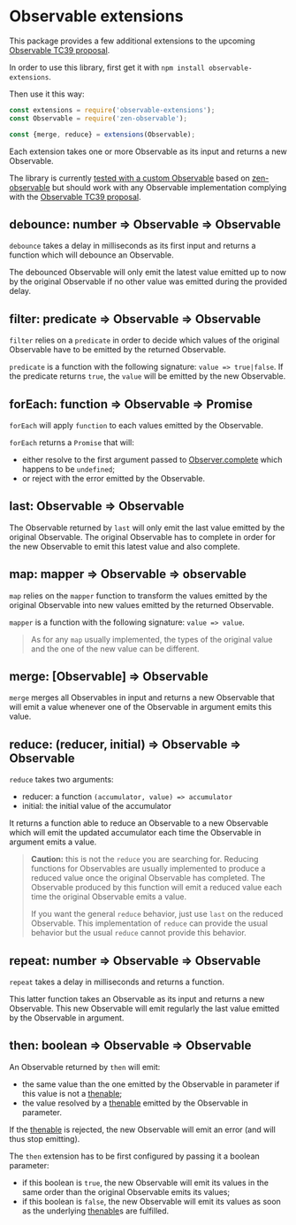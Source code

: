 # Observable extensions

This package provides a few additional extensions to the upcoming [Observable TC39 proposal].

In order to use this library, first get it with `npm install observable-extensions`.

Then use it this way:

```js
const extensions = require('observable-extensions');
const Observable = require('zen-observable');

const {merge, reduce} = extensions(Observable);
```

Each extension takes one or more Observable as its input and returns a new Observable.

The library is currently [tested with a custom Observable](./test/README.md) based on [zen-observable](https://github.com/zenparsing/zen-observable) but should work with any Observable implementation complying with the [Observable TC39 proposal].

## debounce: number => Observable => Observable

`debounce` takes a delay in milliseconds as its first input and returns a function which will debounce an Observable.

The debounced Observable will only emit the latest value emitted up to now by the original Observable if no other value was emitted during the provided delay.

## filter: predicate => Observable => Observable

`filter` relies on a `predicate` in order to decide which values of the original Observable have to be emitted by the returned Observable.

`predicate` is a function with the following signature: `value => true|false`.
If the predicate returns `true`, the `value` will be emitted by the new Observable.

## forEach: function => Observable => Promise

`forEach` will apply `function` to each values emitted by the Observable.

`forEach` returns a `Promise` that will:

- either resolve to the first argument passed to [Observer.complete](https://github.com/tc39/proposal-observable#observer) which happens to be `undefined`;
- or reject with the error emitted by the Observable.

## last: Observable => Observable

The Observable returned by `last` will only emit the last value emitted by the original Observable.
The original Observable has to complete in order for the new Observable to emit this latest value and also complete.

## map: mapper => Observable => observable

`map` relies on the `mapper` function to transform the values emitted by the original Observable into new values emitted by the returned Observable.

`mapper` is a function with the following signature: `value => value`.

> As for any `map` usually implemented, the types of the original value and the one of the new value can be different.

## merge: [Observable] => Observable

`merge` merges all Observables in input and returns a new Observable that will emit a value whenever one of the Observable in argument emits this value.

## reduce: (reducer, initial) => Observable => Observable

`reduce` takes two arguments:

- reducer: a function `(accumulator, value) => accumulator`
- initial: the initial value of the accumulator

It returns a function able to reduce an Observable to a new Observable which will emit the updated accumulator each time the Observable in argument emits a value.

> **Caution:** this is not the `reduce` you are searching for.
> Reducing functions for Observables are usually implemented to produce a reduced value once the original Observable has completed.
> The Observable produced by this function will emit a reduced value each time the original Observable emits a value.
>
> If you want the general `reduce` behavior, just use `last` on the reduced Observable.
> This implementation of `reduce` can provide the usual behavior but the usual `reduce` cannot provide this behavior.

## repeat: number => Observable => Observable

`repeat` takes a delay in milliseconds and returns a function.

This latter function takes an Observable as its input and returns a new Observable.
This new Observable will emit regularly the last value emitted by the Observable in argument.

## then: boolean => Observable => Observable

An Observable returned by `then` will emit:

- the same value than the one emitted by the Observable in parameter if this value is not a [thenable];
- the value resolved by a [thenable] emitted by the Observable in parameter.

If the [thenable] is rejected, the new Observable will emit an error (and will thus stop emitting).

The `then` extension has to be first configured by passing it a boolean parameter:

- if this boolean is `true`, the new Observable will emit its values in the same order than the original Observable emits its values;
- if this boolean is `false`, the new Observable will emit its values as soon as the underlying [thenable]s are fulfilled.

[Observable TC39 proposal]: https://github.com/tc39/proposal-observable
[thenable]: https://promisesaplus.com/#point-7
